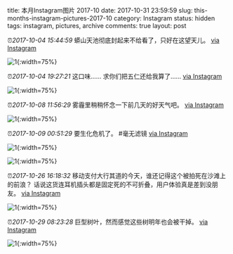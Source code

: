 title: 本月Instagram图片 2017-10
date: 2017-10-31 23:59:59
slug: this-months-instagram-pictures-2017-10
category: Instagram
status: hidden
tags: instagram, pictures, archive
comments: true
layout: post

⏰_2017-10-04 15:44:59_ 蟒山天池彻底封起来不给看了，只好在这望天儿。
[via Instagram](https://www.instagram.com/p/BZ0XRiDDYdUBv81tPJSiLO9GnRVletqjBVtNV40/)

![1](https://scontent-lax3-2.cdninstagram.com/vp/3dd0b0198a1c6e4a3b61ee99d9fd25ea/5DB21A3A/t51.2885-15/e35/22221097_1310772955712779_4312741416859074560_n.jpg?_nc_ht=scontent-lax3-2.cdninstagram.com){:width=75%}

⏰_2017-10-04 19:27:21_ 这口味…… 求你们把五仁还给我算了……
[via Instagram](https://www.instagram.com/p/BZ0wuN1jmHYmuB0Q6K9zJZDhdM64xN8GdtsQsE0/)

![1](https://scontent-lax3-2.cdninstagram.com/vp/07107433f874e64dbf52acbc9b99e15a/5DB7FB90/t51.2885-15/e35/22157199_1726362317672092_5079170325011234816_n.jpg?_nc_ht=scontent-lax3-2.cdninstagram.com){:width=75%}



⏰_2017-10-08 11:56:29_ 雾霾里稍稍怀念一下前几天的好天气吧。
[via Instagram](https://www.instagram.com/p/BZ-QThsDYFUAqhCSC9Hn4a2eU6jx8zElQvAZFg0/)

![1](https://scontent-lax3-2.cdninstagram.com/vp/9bb9542994bd36c72983e2cc7151e5a1/5DAEDD9B/t51.2885-15/e35/22344918_553475471651440_9133139000213635072_n.jpg?_nc_ht=scontent-lax3-2.cdninstagram.com){:width=75%}



⏰_2017-10-09 00:51:29_ 要生化危机了。 #毫无滤镜
[via Instagram](https://www.instagram.com/p/BZ_o_t9Due3iEqvYytjanUnGBLkDRD_tdO33h40/)

![1](https://scontent-lax3-2.cdninstagram.com/vp/24dfa1b3b4c2a151da8aae3376a1311e/5DBB6CFD/t51.2885-15/e35/22278025_310252992782604_7988835472040263680_n.jpg?_nc_ht=scontent-lax3-2.cdninstagram.com){:width=75%}

![1](https://scontent-lax3-2.cdninstagram.com/vp/966676dc09e2ce785d13f844d38989e8/5DBECCB6/t51.2885-15/e35/22278363_1300255970102610_8489451770525777920_n.jpg?_nc_ht=scontent-lax3-2.cdninstagram.com){:width=75%}





⏰_2017-10-26 16:18:32_ 移动支付大行其道的今天，谁还记得这个被拍死在沙滩上的前浪？ 话说这货连耳机插头都是固定死的不可折叠，用户体验真是差到没朋友。
[via Instagram](https://www.instagram.com/p/BatEmkjjupaIKRWyTEgQ64nD4YDVqj8MPodcto0/)

![1](https://scontent-lax3-2.cdninstagram.com/vp/066ec3daf93cda360dbf7baddd38747d/5DA04B14/t51.2885-15/e35/22711029_1949669091911374_8924451719031554048_n.jpg?_nc_ht=scontent-lax3-2.cdninstagram.com){:width=75%}



⏰_2017-10-29 08:23:28_ 巨型树叶，然而感觉这些树明年也会被干掉。
[via Instagram](https://www.instagram.com/p/Baz8nrxjXmukg6tzSY9v_Iv3V9OI72OowxOfjM0/)

![1](https://scontent-lax3-2.cdninstagram.com/vp/091f5a735d232cb606a935b2b52c2469/5DB973AB/t51.2885-15/e35/22857522_356877428085908_6342155030912565248_n.jpg?_nc_ht=scontent-lax3-2.cdninstagram.com){:width=75%}
